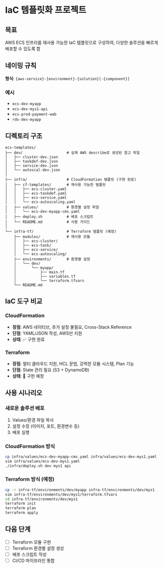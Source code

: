 # IaC 템플릿화 프로젝트  

## 목표
AWS ECS 인프라를 재사용 가능한 IaC 템플릿으로 구성하여, 다양한 솔루션을 빠르게 배포할 수 있도록 함

## 네이밍 규칙
**형식**: `{aws-service}-{environment}-{solution}[-{component}]`

### 예시
- `ecs-dev-myapp`
- `ecs-dev-mys1-api`
- `ecs-prod-payment-web`
- `rds-dev-myapp`

## 디렉토리 구조

```
ecs-templates/
├── dev/                    # 실제 AWS describe로 생성된 참고 파일
│   ├── cluster-dev.json
│   ├── taskdef-dev.json
│   ├── service-dev.json
│   └── autoscal-dev.json
│
├── infra/                  # CloudFormation 템플릿 (구현 완료)
│   ├── cf-templates/       # 재사용 가능한 템플릿
│   │   ├── ecs-cluster.yaml
│   │   ├── ecs-taskdef.yaml
│   │   ├── ecs-service.yaml
│   │   └── ecs-autoscaling.yaml
│   ├── values/             # 환경별 설정 파일
│   │   └── ecs-dev-myapp-cms.yaml
│   ├── deploy.sh           # 배포 스크립트
│   └── README.md           # 사용 가이드
│
└── infra-tf/               # Terraform 템플릿 (예정)
    ├── modules/            # 재사용 모듈
    │   ├── ecs-cluster/
    │   ├── ecs-task/
    │   ├── ecs-service/
    │   └── ecs-autoscaling/
    ├── environments/       # 환경별 설정
    │   └── dev/
    │       └── myapp/
    │           ├── main.tf
    │           ├── variables.tf
    │           └── terraform.tfvars
    └── README.md

```

## IaC 도구 비교

### CloudFormation
- **장점**: AWS 네이티브, 추가 설정 불필요, Cross-Stack Reference
- **단점**: YAML/JSON 작성, AWS만 지원
- **상태**: ✅ 구현 완료

### Terraform
- **장점**: 멀티 클라우드 지원, HCL 문법, 강력한 모듈 시스템, Plan 기능
- **단점**: State 관리 필요 (S3 + DynamoDB)
- **상태**: 🔄 구현 예정

## 사용 시나리오

### 새로운 솔루션 배포
1. Values/환경 파일 복사
2. 설정 수정 (이미지, 포트, 환경변수 등)
3. 배포 실행

### CloudFormation 방식
```bash
cp infra/values/ecs-dev-myapp-cms.yaml infra/values/ecs-dev-mys1.yaml
vim infra/values/ecs-dev-mys1.yaml
./infra/deploy.sh dev mys1 api
```

### Terraform 방식 (예정)
```bash
cp -r infra-tf/environments/dev/myapp infra-tf/environments/dev/mys1
vim infra-tf/environments/dev/mys1/terraform.tfvars
cd infra-tf/environments/dev/mys1
terraform init
terraform plan
terraform apply
```

## 다음 단계
- [ ] Terraform 모듈 구현
- [ ] Terraform 환경별 설정 생성
- [ ] 배포 스크립트 작성
- [ ] CI/CD 파이프라인 통합